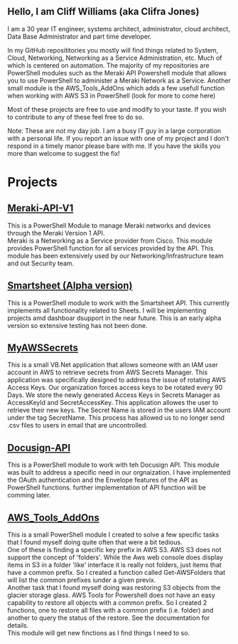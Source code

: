 ## Hello, I am Cliff Williams (aka Clifra Jones)  

I am a 30 year IT engineer, systems architect, administrator, cloud architect, Data Base Administrator and part time developer.

In my GitHub reposititories you mostly will find things related to System, Cloud, Networking, Networking as a Service Administration, etc. 
Much of which is centered on automation. The majority of my repositories are PowerShell modules such as the Meraki API Powershell module that allows you to use PowerShell to administer a Meraki Network as a Service. Another small module is the AWS_Tools_AddOns which adds a few usefull function when working with AWS S3 in PowerShell (look for more to come here)

Most of these projects are free to use and modify to your taste. If you wish to contribute to any of these feel free to do so.

Note: These are not my day job. I am a busy IT guy in a large corporation with a personal life. If you report an issue with one of my project and I don't respond in a timely manor please bare with me. If you have the skills you more than welcome to suggest the fix!

# Projects
## [Meraki-API-V1](https://clifra-jones.github.io/Meraki-API-V1)
This is a PowerShell Module to manage Meraki networks and devices through the Meraki Version 1 API.  
Meraki is a Networking as a Service provider from Cisco. This module provides PowerShell function for all services provided by the API.
This module has been extensively used by our Networking/Infrastructure team and out Security team. 


## [Smartsheet (Alpha version)](https://clifra-jones.github.io/Smartsheet)
This is a PowerShell module to work with the Smartsheet API. 
This currently implements all functionality related to Sheets. I will be implementing projects amd dashboar dsupport in the near future.
This is an early alpha version so extensive testing has not been done.


## [MyAWSSecrets](https://clifra-jones.github.io/MyAWSSecrets)
This is a small VB.Net application that allows someone with an IAM user account in AWS to retrieve secrets from AWS Secrets Manager.
This application was specifically designed to address the issue of rotating AWS Access Keys. Our organization forces access keys to be rotated every 90 Days. We store the newly generated Access Keys in Secrets Manager as AccessKeyId and SecretAccessKey. This application allowes the user to retrieve their new keys. The Secret Name is stored in the users IAM account under the tag SecretName. This process has allowed us to no longer send .csv files to users in email that are uncontrolled.


## [Docusign-API](https://clifra-jones.github.io/Docusign-API)
This is a PowerShell module to work with teh Docusign API.
This module was built to address a specific need in our orgnaization. I have implemented the OAuth authentication and the Envelope features of the API as PowerShell functions. further implementation of API function will be  comming later.

## [AWS_Tools_AddOns](https://clifra-jones.github.io/AWS_Tools_AddOns)
This is a small PowerShell module I created to solve a few specific tasks that I found myself doing quite often that were a bit tedious.  
One of these is finding a specific key prefix in AWS S3. AWS S3 does not support the concept of 'folders'. While the Aws web console does display items in S3 in a folder 'like' interface it is really not folders, just items that have a common prefix. So I created a function called Get-AWSFolders that will list the common prefixes iunder a given previx.  
Another task that I found myself doing was restoring S3 objects from the glacier storage glass. AWS Tools for Powershell does not have an easy capability to restore all objects with a common prefix. So I created 2 functions, one to restore all files with a common prefix (i.e. folder) and another to query the status of the restore. See the documentation for details.  
This module will get new finctions as I find things I need to so.


<!---
Clifra-Jones/Clifra-Jones is a ✨ special ✨ repository because its `README.md` (this file) appears on your GitHub profile.
You can click the Preview link to take a look at your changes.
--->
